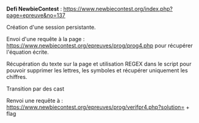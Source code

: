 **Defi NewbieContest** : https://www.newbiecontest.org/index.php?page=epreuve&no=137

Création d'une session persistante.

Envoi d'une requête à la page : https://www.newbiecontest.org/epreuves/prog/prog4.php pour récupérer l'équation écrite.

Récupération du texte sur la page et utilisation REGEX dans le script pour pouvoir supprimer les lettres, les symboles et récupérer uniquement les chiffres.

Transition par des cast

Renvoi une requête à : https://www.newbiecontest.org/epreuves/prog/verifpr4.php?solution= + flag



